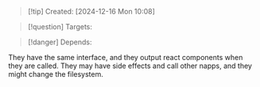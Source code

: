 
>[!tip] Created: [2024-12-16 Mon 10:08]

>[!question] Targets: 

>[!danger] Depends: 

They have the same interface, and they output react components when they are called.
They may have side effects and call other napps, and they might change the filesystem.